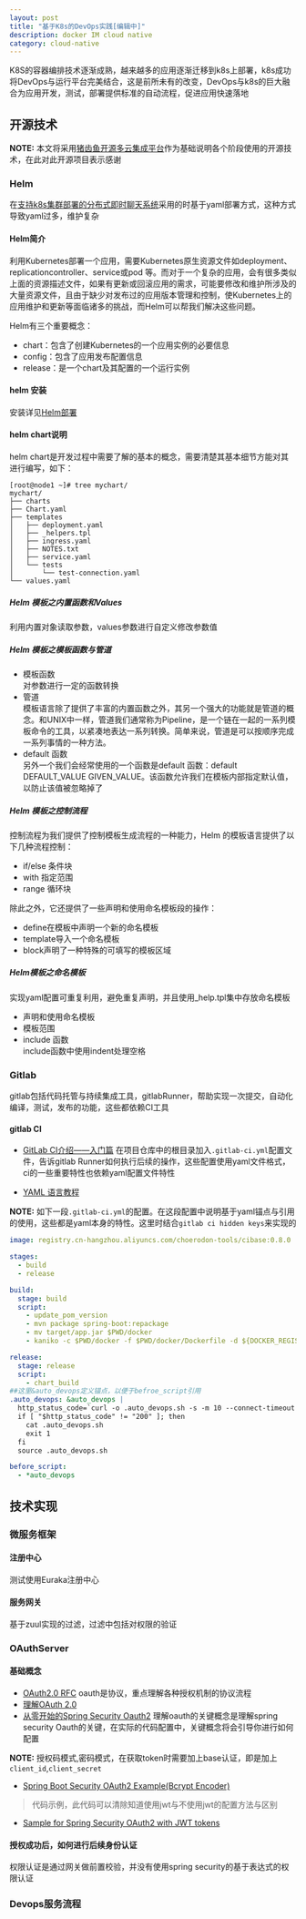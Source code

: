 ```yaml
---
layout: post
title: "基于K8s的DevOps实践[编辑中]"
description: docker IM cloud native
category: cloud-native
---
```


K8S的容器编排技术逐渐成熟，越来越多的应用逐渐迁移到k8s上部署，k8s成功将DevOps与运行平台完美结合，这是前所未有的改变，DevOps与k8s的巨大融合为应用开发，测试，部署提供标准的自动流程，促进应用快速落地

## 开源技术
**NOTE:** 本文将采用[猪齿鱼开源多云集成平台](https://gitee.com/choerodon/)作为基础说明各个阶段使用的开源技术，在此对此开源项目表示感谢

### Helm
在[支持k8s集群部署的分布式即时聊天系统](https://www.comsince.cn/2019/09/25/universe-push-k8s/)采用的时基于yaml部署方式，这种方式导致yaml过多，维护复杂

#### Helm简介

利用Kubernetes部署一个应用，需要Kubernetes原生资源文件如deployment、replicationcontroller、service或pod 等。而对于一个复杂的应用，会有很多类似上面的资源描述文件，如果有更新或回滚应用的需求，可能要修改和维护所涉及的大量资源文件，且由于缺少对发布过的应用版本管理和控制，使Kubernetes上的应用维护和更新等面临诸多的挑战，而Helm可以帮我们解决这些问题。

Helm有三个重要概念：

* chart：包含了创建Kubernetes的一个应用实例的必要信息
* config：包含了应用发布配置信息
* release：是一个chart及其配置的一个运行实例

#### helm 安装
安装详见[Helm部署](https://choerodon.io/zh/docs/installation-configuration/steps/helm/)
#### helm chart说明
helm chart是开发过程中需要了解的基本的概念，需要清楚其基本细节方能对其进行编写，如下：
```shell
[root@node1 ~]# tree mychart/
mychart/
├── charts
├── Chart.yaml
├── templates
│   ├── deployment.yaml
│   ├── _helpers.tpl
│   ├── ingress.yaml
│   ├── NOTES.txt
│   ├── service.yaml
│   └── tests
│       └── test-connection.yaml
└── values.yaml

```

##### Helm 模板之内置函数和Values 
利用内置对象读取参数，values参数进行自定义修改参数值

##### Helm 模板之模板函数与管道
* 模板函数  
对参数进行一定的函数转换
* 管道  
模板语言除了提供了丰富的内置函数之外，其另一个强大的功能就是管道的概念。和UNIX中一样，管道我们通常称为Pipeline，是一个链在一起的一系列模板命令的工具，以紧凑地表达一系列转换。简单来说，管道是可以按顺序完成一系列事情的一种方法。 
* default 函数  
另外一个我们会经常使用的一个函数是default 函数：default DEFAULT_VALUE GIVEN_VALUE。该函数允许我们在模板内部指定默认值，以防止该值被忽略掉了

##### Helm 模板之控制流程
控制流程为我们提供了控制模板生成流程的一种能力，Helm 的模板语言提供了以下几种流程控制：
* if/else 条件块
* with 指定范围
* range 循环块

除此之外，它还提供了一些声明和使用命名模板段的操作：

* define在模板中声明一个新的命名模板
* template导入一个命名模板
* block声明了一种特殊的可填写的模板区域

##### Helm模板之命名模板
实现yaml配置可重复利用，避免重复声明，并且使用_help.tpl集中存放命名模板
* 声明和使用命名模板
* 模板范围
* include 函数  
include函数中使用indent处理空格


### Gitlab

gitlab包括代码托管与持续集成工具，gitlabRunner，帮助实现一次提交，自动化编译，测试，发布的功能，这些都依赖CI工具

#### gitlab CI
* [GitLab CI介绍——入门篇](https://juejin.im/post/5d3eb115e51d4561bf462000)
在项目仓库中的根目录加入`.gitlab-ci.yml`配置文件，告诉gitlab Runner如何执行后续的操作，这些配置使用yaml文件格式，ci的一些重要特性也依赖yaml配置文件特性

* [YAML 语言教程](http://www.ruanyifeng.com/blog/2016/07/yaml.html)

**NOTE:** 如下一段`.gitlab-ci.yml`的配置。在这段配置中说明基于yaml锚点与引用的使用，这些都是yaml本身的特性。这里时结合`gitlab ci hidden keys`来实现的

```yaml
image: registry.cn-hangzhou.aliyuncs.com/choerodon-tools/cibase:0.8.0

stages:
  - build
  - release

build:
  stage: build
  script:
    - update_pom_version
    - mvn package spring-boot:repackage
    - mv target/app.jar $PWD/docker
    - kaniko -c $PWD/docker -f $PWD/docker/Dockerfile -d ${DOCKER_REGISTRY}/${GROUP_NAME}/${PROJECT_NAME}:${CI_COMMIT_TAG}

release:
  stage: release
  script:
    - chart_build
##这里&auto_devops定义锚点，以便于befroe_script引用
.auto_devops: &auto_devops |
  http_status_code=`curl -o .auto_devops.sh -s -m 10 --connect-timeout 10 -w %{http_code} "${CHOERODON_URL}/devops/ci?token=${Token}&type=microservice"`
  if [ "$http_status_code" != "200" ]; then
    cat .auto_devops.sh
    exit 1
  fi
  source .auto_devops.sh

before_script:
  - *auto_devops

```

## 技术实现

### 微服务框架
#### 注册中心
测试使用Euraka注册中心
#### 服务网关
基于zuul实现的过滤，过滤中包括对权限的验证

### OAuthServer
#### 基础概念
* [OAuth2.0 RFC](https://tools.ietf.org/html/rfc6749) oauth是协议，重点理解各种授权机制的协议流程
* [理解OAuth 2.0](http://www.ruanyifeng.com/blog/2014/05/oauth_2_0.html)
* [从零开始的Spring Security Oauth2](http://blog.didispace.com/spring-security-oauth2-xjf-1/)
理解oauth的关键概念是理解spring security Oauth的关键，在实际的代码配置中，关键概念将会引导你进行如何配置

**NOTE:** 授权码模式,密码模式，在获取token时需要加上base认证，即是加上`client_id`,`client_secret`
* [Spring Boot Security OAuth2 Example(Bcrypt Encoder)](https://www.devglan.com/spring-security/spring-boot-security-oauth2-example)

> 代码示例，此代码可以清除知道使用jwt与不使用jwt的配置方法与区别

* [Sample for Spring Security OAuth2 with JWT tokens](https://github.com/habuma/spring-security-oauth2-jwt-example)

#### 授权成功后，如何进行后续身份认证

权限认证是通过网关做前置校验，并没有使用spring security的基于表达式的权限认证

### Devops服务流程